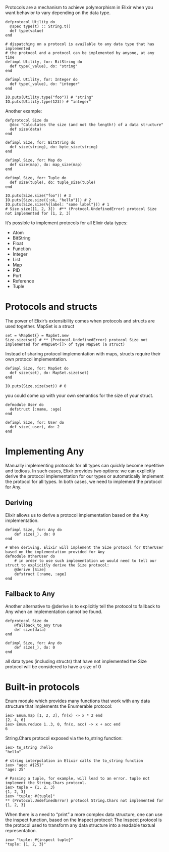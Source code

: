 Protocols are a mechanism to achieve polymorphism in Elixir when you want behavior to vary depending on the data type. 

    defprotocol Utility do
      @spec type(t) :: String.t()
      def type(value)
    end

    # dispatching on a protocol is available to any data type that has implemented 
    # the protocol and a protocol can be implemented by anyone, at any time
    defimpl Utility, for: BitString do
      def type(_value), do: "string"
    end

    defimpl Utility, for: Integer do
      def type(_value), do: "integer"
    end

    IO.puts(Utility.type("foo")) # "string"
    IO.puts(Utility.type(123)) # "integer"

Another example:

    defprotocol Size do
      @doc "Calculates the size (and not the length!) of a data structure"
      def size(data)
    end

    defimpl Size, for: BitString do
      def size(string), do: byte_size(string)
    end

    defimpl Size, for: Map do
      def size(map), do: map_size(map)
    end

    defimpl Size, for: Tuple do
      def size(tuple), do: tuple_size(tuple)
    end

    IO.puts(Size.size("foo")) # 3
    IO.puts(Size.size({:ok, "hello"})) # 2
    IO.puts(Size.size(%{label: "some label"})) # 1
    # Size.size([1, 2, 3])  #** (Protocol.UndefinedError) protocol Size not implemented for [1, 2, 3]
    
It’s possible to implement protocols for all Elixir data types:

* Atom
* BitString
* Float
* Function
* Integer
* List
* Map
* PID
* Port
* Reference
* Tuple

# Protocols and structs
The power of Elixir’s extensibility comes when protocols and structs are used together.
MapSet is a struct

    set = %MapSet{} = MapSet.new
    Size.size(set) # ** (Protocol.UndefinedError) protocol Size not implemented for #MapSet<[]> of type MapSet (a struct)

Instead of sharing protocol implementation with maps, structs require their own protocol implementation.

    defimpl Size, for: MapSet do
      def size(set), do: MapSet.size(set)
    end

    IO.puts(Size.size(set)) # 0

you could come up with your own semantics for the size of your struct.

    defmodule User do
      defstruct [:name, :age]
    end

    defimpl Size, for: User do
      def size(_user), do: 2
    end

# Implementing Any
Manually implementing protocols for all types can quickly become repetitive and tedious. 
In such cases, Elixir provides two options: we can explicitly derive the protocol implementation for our types or automatically implement the protocol for all types. 
In both cases, we need to implement the protocol for Any.

## Deriving
Elixir allows us to derive a protocol implementation based on the Any implementation.

    defimpl Size, for: Any do
        def size(_), do: 0
    end
    
    # When deriving, Elixir will implement the Size protocol for OtherUser based on the implementation provided for Any
    defmodule OtherUser do
        # in order to use such implementation we would need to tell our struct to explicitly derive the Size protocol:
        @derive [Size]
        defstruct [:name, :age]
    end
    
## Fallback to Any
Another alternative to @derive is to explicitly tell the protocol to fallback to Any when an implementation cannot be found. 

    defprotocol Size do
        @fallback_to_any true
        def size(data)
    end
    
    defimpl Size, for: Any do
        def size(_), do: 0
    end
all data types (including structs) that have not implemented the Size protocol will be considered to have a size of 0

# Built-in protocols
Enum module which provides many functions that work with any data structure that implements the Enumerable protocol:

    iex> Enum.map [1, 2, 3], fn(x) -> x * 2 end
    [2, 4, 6]
    iex> Enum.reduce 1..3, 0, fn(x, acc) -> x + acc end
    6

String.Chars protocol exposed via the to_string function:

    iex> to_string :hello
    "hello"
    
    # string interpolation in Elixir calls the to_string function
    iex> "age: #{25}"
    "age: 25"
    
    # Passing a tuple, for example, will lead to an error. tuple not implement the String.Chars protocol.
    iex> tuple = {1, 2, 3}
    {1, 2, 3}
    iex> "tuple: #{tuple}"
    ** (Protocol.UndefinedError) protocol String.Chars not implemented for {1, 2, 3}

When there is a need to “print” a more complex data structure, one can use the inspect function, based on the Inspect protocol:
The Inspect protocol is the protocol used to transform any data structure into a readable textual representation. 

    iex> "tuple: #{inspect tuple}"
    "tuple: {1, 2, 3}"
